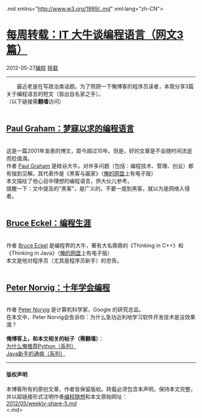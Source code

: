 <!DOCTYPE.md>
.md xmlns="http://www.w3.org/1999/..md" xml:lang="zh-CN">
<head>
<meta http-equiv="Content-Type" content="text.md; charset=utf-8" />
<meta name="generator" content="Python script by program.think@gmail.com" />
<meta name="provider" content="program-think.blogspot.com" />
<link type="text/css" rel="stylesheet" href="../../css/program-think.css" />
<title>每周转载：IT 大牛谈编程语言（网文3篇） - 编程随想的博客</title>
</head>
<body>
<div id="main" style="width:100%;">
<h1><a href="../../index.md" title="回到首页">每周转载：IT 大牛谈编程语言（网文3篇）</a></h1>
<div class="post-info"><span class="date-header">2012-05-27</span><a href="../../tags/E7BC96E7A88B.md" class="tag">编程</a> <a href="../../tags/E8BDACE8BDBD.md" class="tag">转载</a> </div>
<hr>
<div class="post">
&#12288;&#12288;最近老是在写政治类话题。为了照顾一下俺博客的程序员读者，本周分享3篇关于编程语言的短文（皆出自名家之手）。<br />（以下链接需<b>翻墙</b>访问）<a name='more'></a><!--program-think--><br /><br /><h2><a href="https://plus.google.com/u/0/113559088971921339544/posts/aggLhN48gqx" target="_blank" rel="nofollow">Paul Graham：梦寐以求的编程语言</a></h2><br />这是一篇2001年发表的博文，距今超过10年。但是，好的文章是不会随时间流逝而贬值滴。<br />作者 <a href="https://en.wikipedia.org/wiki/Paul_Graham_%28computer_programmer%29" target="_blank" rel="nofollow">Paul Graham</a> 是硅谷大牛。对许多问题（包括：编程技术、管理、创业）都有独到见解。其代表作是《黑客与画家》（<a href="https://github.com/programthink/books" target="_blank">俺的网盘</a>上有电子版）<br />本文描绘了他心目中理想的编程语言，供大伙儿参考。<br />提醒一下：文中提及的“黑客”，是广义的。不要一提到黑客，就以为是网络入侵者。<br /><br /><h2><a href="https://plus.google.com/u/0/113559088971921339544/posts/A5azPSEe1TK" target="_blank" rel="nofollow">Bruce Eckel：编程生涯</a></h2><br />作者 <a href="https://en.wikipedia.org/wiki/Bruce_Eckel" target="_blank" rel="nofollow">Bruce Eckel</a> 是编程界的大牛，著有大名鼎鼎的《Thinking in C++》和《Thinking in Java》（<a href="https://github.com/programthink/books" target="_blank">俺的网盘</a>上有电子版）<br />本文是他对程序员（尤其是程序员新手）的忠告。<br /><br /><h2><a href="https://plus.google.com/u/0/113559088971921339544/posts/UpQodJZHDLx" target="_blank" rel="nofollow">Peter Norvig：十年学会编程</a></h2><br />作者 <a href="https://en.wikipedia.org/wiki/Peter_Norvig" target="_blank" rel="nofollow">Peter Norvig</a> 是计算机科学家，Google 的研究总监。<br />在本文中，Peter Norvig会告诉你：为什么急功近利地学习软件开发技术是没效果滴？<br /><br /><b>俺博客上，和本文相关的帖子（需翻墙）</b>：<br /><a href="../../2009/08/why-choose-python-0-overview.md">为什么俺推荐Python（系列）</a><br /><a href="../../2009/01/defect-of-java-beginner-0-overview.md">Java新手的通病（系列）</a><div class="blogger-post-footer">
</div>
<hr>
<div class="copyright">
<h4>版权声明</h4>
本博客所有的原创文章，作者皆保留版权。转载必须包含本声明，保持本文完整，并以超链接形式注明作者<a href="mailto:program.think@gmail.com">编程随想</a>和本文原始网址：<br>
<a href="2012/05/weekly-share-5.md">2012/05/weekly-share-5.md</a>
</div>
</div>
</body>
<.md>
